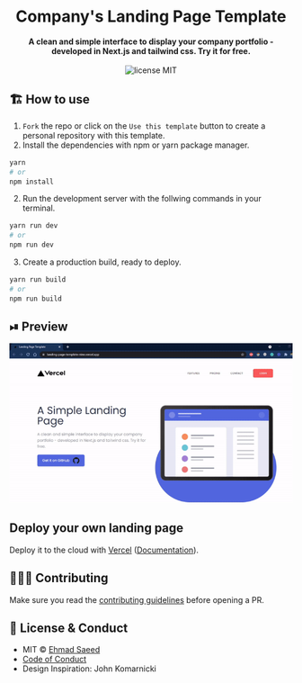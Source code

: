 <div align="center">

# Company's Landing Page Template

<strong>
A clean and simple interface to display your company portfolio - developed in Next.js and tailwind css. Try it for free.
</strong>
</div>

<br>

<div align="center">
	<img src="https://img.shields.io/badge/License-MIT-%230F2A5F" alt="license MIT">
	
</div>

## 🏗 How to use

1. `Fork` the repo or click on the `Use this template` button to create a personal repository with this template.
2. Install the dependencies with npm or yarn package manager.

```bash
yarn
# or
npm install
```

2. Run the development server with the follwing commands in your terminal.

```bash
yarn run dev
# or
npm run dev
```

3. Create a production build, ready to deploy.

```bash
yarn run build
# or
npm run build
```

## ⏯ Preview

![demo preview](assets-github/demo.gif)

## Deploy your own landing page

Deploy it to the cloud with [Vercel](https://vercel.com/new?utm_source=github&utm_medium=readme&utm_campaign=next-example) ([Documentation](https://nextjs.org/docs/deployment)).

## 👨🏻‍💻 Contributing

Make sure you read the [contributing guidelines](contributing.md) before opening a PR.

## 🔑 License & Conduct

- MIT © [Ehmad Saeed](https://github.com/justEhmadSaeed)
- [Code of Conduct](CODE_OF_CONDUCT.md)
- Design Inspiration: John Komarnicki
